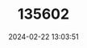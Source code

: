---
title: "135602"
category: "Leuciscus bearnensis"
draft: false
date: 2024-02-22 13:03:51
languages:
  French: ["Vandoise du Béarn"]
---